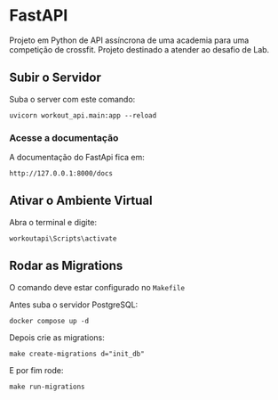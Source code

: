 # FastAPI

Projeto em Python de API assíncrona de uma academia para uma competição de crossfit. Projeto destinado a atender ao desafio de Lab.

## Subir o Servidor

Suba o server com este comando:

```
uvicorn workout_api.main:app --reload
```

### Acesse a documentação

A documentação do FastApi fica em:

```
http://127.0.0.1:8000/docs
```

## Ativar o Ambiente Virtual

Abra o terminal e digite:

```
workoutapi\Scripts\activate
```

## Rodar as Migrations

O comando deve estar configurado no `Makefile`

Antes suba o servidor PostgreSQL:

```
docker compose up -d
```

Depois crie as migrations:

```
make create-migrations d="init_db"
```

E por fim rode:

```
make run-migrations
```
